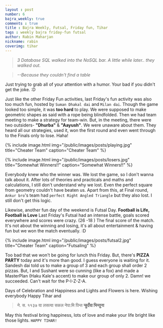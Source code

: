 ```yaml
---
layout : post
number: 6
bajra_weekly: true
comments : true
title : Bajra Weekly, Futsal, Friday fun, Tihar
tags : weekly bajra friday-fun futsal
author: Rabin Maharjan
nickname: rabin
coverimg: tihar
---
```


>*3 Database SQL walked into the NoSQL bar. A little while later.. they walked out.*

>*--Because they couldn't find a table*

Just trying to grab all of your attention with a humor. Your bad if you didn't get the joke. :D

Just like the other Friday Fun activities, last Friday's fun activity was also too much fun,  hosted by `Suman Dhakal dai` and `Milan dai`. Though the game looked too simple, it was **too hard** to play. We were supposed to make geometric shapes as said with a rope being blindfolded. Then we had team meeting to make a strategy for team-win. But, in the meeting, there were two outsiders- __"Dhurba"__ & __"Aayush"__. We were unaware about them. They heard all our strategies, used it, won the first round and even went through to the Finals only to lose. Haha!

{% include image.html
            img="/public/images/posts/playing.jpg"
            title="Cheater Team"
            caption="Cheater Team" %}

{% include image.html
            img="/public/images/posts/losers.jpg"
            title="Somewhat Winners!!"
            caption="Somewhat Winners!!" %}

Everybody knew who the winner was. We lost the game, so I don't wanna talk about it. After lots of theories and practicals and maths and calculations, I still don't understand why we lost. Even the perfect square from geometry couldn't have beaten us. Apart from this, at Final round, `Ankur bro`'s team had `perfect Right Angled Triangle` but they also lost. I still don't get this logic.

Likewise, another fun day of the weekend is Futsal Day.  **Football is Life, Football is Love** Last Friday's Futsal had an intense battle, goals scored everywhere and scores were crazy. (26 -18 ) The final score of the match. It's not about the winning and losing, it's all about entertainment & having fun but we won the match eventually. :D

{% include image.html
            img="/public/images/posts/futsal2.jpg"
            title="Cheater Team"
            caption="Futsaling" %}

Too bad that we won't be going for lunch this Friday. But, there's **PIZZA PARTY** today and it's more than good. I guess everyone is waiting for it. Sandesh dai told us to make a group of 3 and each group shall order 2 pizzas. But, I and Sushant were so cunning (like a fox) and made a MasterPlan (Haku Kale's accent) to make our group of only 2. Damn! we succeeded. Can't wait for the P-I-Z-Z-A.

Days of Celebration and Happiness and Lights and Flowers is here. Wishing everybody Happy Tihar and 

> ने. स. ११३७ या लसत्या सकल नेपा:मि पिन्त **न्हुदँया भिन्तुना** 

May this festival bring happiness, lots of love and make your life bright like those lights. `HAPPY TIHAR!`
